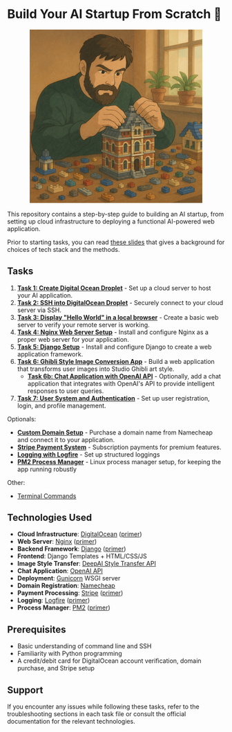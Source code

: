 # Build Your AI Startup From Scratch 🚀 

<div align="center">
<img src="assets/lego-builder.png" width="400" alt="frontpic">
</div>




This repository contains a step-by-step guide to building an AI startup, from setting up cloud infrastructure to deploying a functional AI-powered web application.

Prior to starting tasks, you can read [these slides](https://docs.google.com/presentation/d/15o64i37sIBoT4gUDC6-S_pjh0oApq129NZFnmFcEZ68/edit?usp=sharing) that gives a background for choices of tech stack and the methods.


## Tasks

1. **[Task 1: Create Digital Ocean Droplet](https://github.com/barisozmen/build-ai-startup-course/blob/main/task_1_create_digital_ocean_droplet.md)** - Set up a cloud server to host your AI application.
2. **[Task 2: SSH into DigitalOcean Droplet](https://github.com/barisozmen/build-ai-startup-course/blob/main/task_2_ssh_into_digital_ocean_droplet.md)** - Securely connect to your cloud server via SSH.
3. **[Task 3: Display "Hello World" in a local browser](https://github.com/barisozmen/build-ai-startup-course/blob/main/task_3_display_hello_world.md)** - Create a basic web server to verify your remote server is working.
4. **[Task 4: Nginx Web Server Setup](https://github.com/barisozmen/build-ai-startup-course/blob/main/task_4_nginx_web_server_setup.md)** - Install and configure Nginx as a proper web server for your application.
5. **[Task 5: Django Setup](https://github.com/barisozmen/build-ai-startup-course/blob/main/task_5_django_setup.md)** - Install and configure Django to create a web application framework.
6. **[Task 6: Ghibli Style Image Conversion App](https://github.com/barisozmen/build-ai-startup-course/blob/main/task_6_ghibli_style_image_conversion_app.md)** - Build a web application that transforms user images into Studio Ghibli art style.
   - **[Task 6b: Chat Application with OpenAI API](https://github.com/barisozmen/build-ai-startup-course/blob/main/task_6b_chat_application_with_openai_api.md)** - Optionally, add a chat application that integrates with OpenAI's API to provide intelligent responses to user queries.
7. **[Task 7: User System and Authentication](https://github.com/barisozmen/build-ai-startup-course/blob/main/task_7_user_system_and_authentication.md)** - Set up user registration, login, and profile management.

Optionals:
- **[Custom Domain Setup](https://github.com/barisozmen/build-ai-startup-course/blob/main/optional_task_custom_domain_setup.md)** - Purchase a domain name from Namecheap and connect it to your application.
- **[Stripe Payment System](https://github.com/barisozmen/build-ai-startup-course/blob/main/optional_task_stripe_payment_system.md)** - Subscription payments for premium features.
- **[Logging with Logfire](https://github.com/barisozmen/build-ai-startup-course/blob/main/optional_task_logging_with_logfire.md)** - Set up structured loggings
- **[PM2 Process Manager](https://github.com/barisozmen/build-ai-startup-course/blob/main/optional_task_pm2_process_manager.md)** - Linux process manager setup, for keeping the app running robustly

Other:
- [Terminal Commands](https://github.com/barisozmen/build-ai-startup-course/blob/main/terminal_commands.md)


## Technologies Used

- **Cloud Infrastructure**: [DigitalOcean](https://www.digitalocean.com/) ([primer](https://chatgpt.com/share/6826cf79-d574-8010-9862-60782fd4f784))
- **Web Server**: [Nginx](https://nginx.org/) ([primer](https://chatgpt.com/share/6826d61a-3088-8010-8dcf-18eeb5887cea))
- **Backend Framework**: [Django](https://www.djangoproject.com/) ([primer](https://chatgpt.com/share/6826cf56-acec-8010-803c-f7c07cabd481))
- **Frontend**: Django Templates + HTML/CSS/JS
- **Image Style Transfer**: [DeepAI Style Transfer API](https://deepai.org/machine-learning-model/fast-style-transfer)
- **Chat Application**: [OpenAI API](https://openai.com/api/)
- **Deployment**: [Gunicorn](https://gunicorn.org/) WSGI server
- **Domain Registration**: [Namecheap](https://www.namecheap.com/)
- **Payment Processing**: [Stripe](https://stripe.com/) ([primer](https://chatgpt.com/share/6826d6e7-6708-8010-81f2-794542d2e225))
- **Logging**: [Logfire](https://logfire.dev/) ([primer](https://chatgpt.com/share/6826d6c0-d33c-8010-a241-75eadb041494))
- **Process Manager**: [PM2](https://pm2.keymetrics.io/) ([primer](https://chatgpt.com/share/6826d677-8774-8010-ad1c-3fe2cf81cde4))

## Prerequisites
- Basic understanding of command line and SSH
- Familiarity with Python programming
- A credit/debit card for DigitalOcean account verification, domain purchase, and Stripe setup

## Support

If you encounter any issues while following these tasks, refer to the troubleshooting sections in each task file or consult the official documentation for the relevant technologies.
